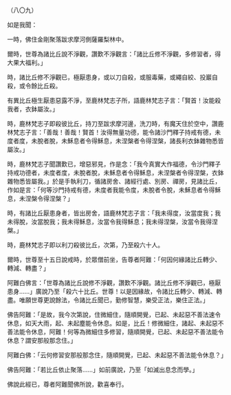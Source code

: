 （八〇九）

如是我聞：

一時，佛住金剛聚落跋求摩河側薩羅梨林中。

爾時，世尊為諸比丘說不淨觀，讚歎不淨觀言：「諸比丘修不淨觀，多修習者，得大果大福利。」

時，諸比丘修不淨觀已，極厭患身，或以刀自殺，或服毒藥，或繩自絞、投巖自殺，或令餘比丘殺。

有異比丘極生厭患惡露不淨，至鹿林梵志子所，語鹿林梵志子言：「賢首！汝能殺我者，衣鉢屬汝。」

時，鹿林梵志子即殺彼比丘，持刀至跋求摩河邊，洗刀時，有魔天住於空中，讚鹿林梵志子言：「善哉！善哉！賢首！汝得無量功德，能令諸沙門釋子持戒有德，未度者度，未脫者脫，未穌息者令得穌息，未涅槃者令得涅槃，諸長利衣鉢雜物悉皆屬汝。」

時，鹿林梵志子聞讚歎已，增惡邪見，作是念：「我今真實大作福德，令沙門釋子持戒功德者，未度者度，未脫者脫，未穌息者令得穌息，未涅槃者令得涅槃，衣鉢雜物悉皆屬我。」於是手執利刀，循諸房舍、諸經行處、別房、禪房，見諸比丘，作如是言：「何等沙門持戒有德，未度者我能令度，未脫者令脫，未穌息者令得穌息，未涅槃令得涅槃？」

時，有諸比丘厭患身者，皆出房舍，語鹿林梵志子言：「我未得度，汝當度我；我未得脫，汝當脫我；我未得穌息，汝當令我得穌息；我未得涅槃，汝當令我得涅槃。」

時，鹿林梵志子即以利刀殺彼比丘，次第，乃至殺六十人。

爾時，世尊至十五日說戒時，於眾僧前坐，告尊者阿難：「何因何緣諸比丘轉少、轉減、轉盡？」

阿難白佛言：「世尊為諸比丘說修不淨觀，讚歎不淨觀。諸比丘修不淨觀已，極厭患身……」廣說乃至「殺六十比丘。世尊！以是因緣故，令諸比丘轉少、轉減、轉盡。唯願世尊更說餘法，令諸比丘聞已，勤修智慧，樂受正法，樂住正法。」

佛告阿難：「是故，我今次第說，住微細住，隨順開覺，已起、未起惡不善法速令休息，如天大雨，起、未起塵能令休息。如是，比丘！修微細住，諸起、未起惡不善法能令休息，阿難！何等為微細住多修習，隨順開覺，已起、未起惡不善法能令休息？謂安那般那念住。」

阿難白佛：「云何修習安那般那念住，隨順開覺，已起、未起惡不善法能令休息？」

佛告阿難：「若比丘依止聚落……」如前廣說，乃至「如滅出息念而學。」

佛說此經已，尊者阿難聞佛所說，歡喜奉行。






